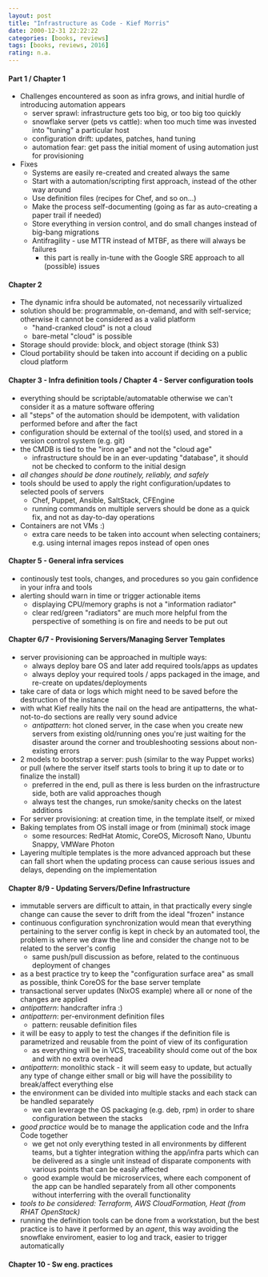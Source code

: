 ```yaml
---
layout: post
title: "Infrastructure as Code - Kief Morris"
date: 2000-12-31 22:22:22
categories: [books, reviews]
tags: [books, reviews, 2016]
rating: n.a.
---
```


#### Part 1 / Chapter 1
- Challenges encountered as soon as infra grows, and initial hurdle of introducing automation appears
    - server sprawl: infrastructure gets too big, or too big too quickly
    - snowflake server (pets vs cattle):  when too much time was invested into "tuning" a particular host
    - configuration drift: updates, patches, hand tuning
    - automation fear: get pass the initial moment of using automation just for provisioning
- Fixes
    - Systems are easily re-created and created always the same
    - Start with a automation/scripting first approach, instead of the other way around
    - Use definition files (recipes for Chef, and so on...)
    - Make the process self-documenting (going as far as auto-creating a paper trail if needed)
    - Store everything in version control, and do small changes instead of big-bang migrations
    - Antifragility - use MTTR instead of MTBF, as there will always be failures
        - this part is really in-tune with the Google SRE approach to all (possible) issues

#### Chapter 2
- The dynamic infra should be automated, not necessarily virtualized
- solution should be: programmable, on-demand, and with self-service; otherwise it cannot be considered as a valid platform
    - "hand-cranked cloud" is not a cloud
    - bare-metal "cloud" is possible
- Storage should provide: block, and object storage (think S3)
- Cloud portability should be taken into account if deciding on a public cloud platform

#### Chapter 3 - Infra definition tools / Chapter 4 - Server configuration tools
- everything should be scriptable/automatable otherwise we can't consider it as a mature software offering
- all "steps" of the automation should be idempotent, with validation performed before and after the fact
- configuration should be external of the tool(s) used, and stored in a version control system (e.g. git)
- the CMDB is tied to the "iron age" and not the "cloud age"
    - infrastructure should be in an ever-updating "database", it should not be checked to conform to the initial design
- _all changes should be done routinely, reliably, and safely_
- tools should be used to apply the right configuration/updates to selected pools of servers
    - Chef, Puppet, Ansible, SaltStack, CFEngine
    - running commands on multiple servers should be done as a quick fix, and not as day-to-day operations
- Containers are not VMs :)
    - extra care needs to be taken into account when selecting containers; e.g. using internal images repos instead of open ones

#### Chapter 5 - General infra services
- continously test tools, changes, and procedures so you gain confidence in your infra and tools
- alerting should warn in time or trigger actionable items
    - displaying CPU/memory graphs is not a "information radiator"
    - clear red/green "radiators" are much more helpful from the perspective of something is on fire and needs to be put out

#### Chapter 6/7 - Provisioning Servers/Managing Server Templates
- server provisioning can be approached in multiple ways:
    - always deploy bare OS and later add required tools/apps as updates
    - always deploy your required tools / apps packaged in the image, and re-create on updates/deployments
- take care of data or logs which might need to be saved before the destruction of the instance
- with what Kief really hits the nail on the head are antipatterns, the what-not-to-do sections are really very sound advice
    - *antipattern*: hot cloned server, in the case when you create new servers from existing old/running ones you're just waiting for the disaster around the corner and troubleshooting sessions about non-existing errors
- 2 models to bootstrap a server: push (similar to the way Puppet works) or pull (where the server itself starts tools to bring it up to date or to finalize the install)
    - preferred in the end, pull as there is less burden on the infrastructure side, both are valid approaches though
    - always test the changes, run smoke/sanity checks on the latest additions
- For server provisioning: at creation time, in the template itself, or mixed
- Baking templates from OS install image or from (minimal) stock image
    - some resources: RedHat Atomic, CoreOS, Microsoft Nano, Ubuntu Snappy, VMWare Photon
- Layering multiple templates is the more advanced approach but these can fall short when the updating process can cause serious issues and delays, depending on the implementation

#### Chapter 8/9 - Updating Servers/Define Infrastructure
- immutable servers are difficult to attain, in that practically every single change can cause the sever to drift from the ideal "frozen" instance
- continuous configuration synchronization would mean that everything pertaining to the server config is kept in check by an automated tool, the problem is where we draw the line and consider the change not to be related to the server's config
    - same push/pull discussion as before, related to the continuous deployment of changes
- as a best practice try to keep the "configuration surface area" as small as possible, think CoreOS for the base server template
- transactional server updates (NixOS example) where all or none of the changes are applied
- *antipattern*: handcrafter infra :)
- *antipattern*: per-environment definition files
    - pattern: reusable definition files
- it will be easy to apply to test the changes if the definition file is parametrized and reusable from the point of view of its configuration
    - as everything will be in VCS, traceability should come out of the box and with no extra overhead
- *antipattern*: monolithic stack - it will seem easy to update, but actually any type of change either small or big will have the possibility to break/affect everything else
- the environment can be divided into multiple stacks and each stack can be handled separately
    - we can leverage the OS packaging (e.g. deb, rpm) in order to share configuration between the stacks
- *good practice* would be to manage the application code and the Infra Code together
    - we get not only everything tested in all environments by different teams, but a tighter integration withing the app/infra parts which can be delivered as a single unit instead of disparate components with various points that can be easily affected
    - good example would be microservices, where each component of the app can be handled separately from all other components without interferring with the overall functionality
- _tools to be considered: Terraform, AWS CloudFormation, Heat (from RHAT OpenStack)_
- running the definition tools can be done from a workstation, but the best practice is to have it performed by an _agent_, this way avoiding the snowflake enviroment, easier to log and track, easier to trigger automatically

#### Chapter 10 - Sw eng. practices
